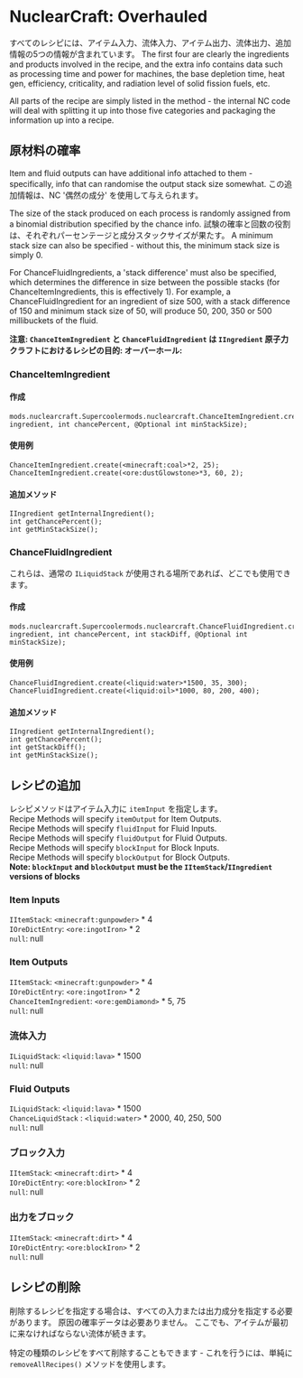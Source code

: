 # NuclearCraft: Overhauled

すべてのレシピには、アイテム入力、流体入力、アイテム出力、流体出力、追加情報の5つの情報が含まれています。 The first four are clearly the ingredients and products involved in the recipe, and the extra info contains data such as processing time and power for machines, the base depletion time, heat gen, efficiency, criticality, and radiation level of solid fission fuels, etc.

All parts of the recipe are simply listed in the method - the internal NC code will deal with splitting it up into those five categories and packaging the information up into a recipe.


## 原材料の確率

Item and fluid outputs can have additional info attached to them - specifically, info that can randomise the output stack size somewhat. この追加情報は、NC '偶然の成分' を使用して与えられます。

The size of the stack produced on each process is randomly assigned from a binomial distribution specified by the chance info. 試験の確率と回数の役割は、それぞれパーセンテージと成分スタックサイズが果たす。 A minimum stack size can also be specified - without this, the minimum stack size is simply 0.

For ChanceFluidIngredients, a 'stack difference' must also be specified, which determines the difference in size between the possible stacks (for ChanceItemIngredients, this is effectively 1). For example, a ChanceFluidIngredient for an ingredient of size 500, with a stack difference of 150 and minimum stack size of 50, will produce 50, 200, 350 or 500 millibuckets of the fluid.

**注意: `ChanceItemIngredient` と `ChanceFluidIngredient` は `IIngredient` 原子力クラフトにおけるレシピの目的: オーバーホール:**

### ChanceItemIngredient

#### 作成

```zenscript
mods.nuclearcraft.Supercoolermods.nuclearcraft.ChanceItemIngredient.create(IIngredient ingredient, int chancePercent, @Optional int minStackSize);
```

#### 使用例

```zenscript
ChanceItemIngredient.create(<minecraft:coal>*2, 25);
ChanceItemIngredient.create(<ore:dustGlowstone>*3, 60, 2);
```

#### 追加メソッド

```zenscript
IIngredient getInternalIngredient();
int getChancePercent();
int getMinStackSize();
```

### ChanceFluidIngredient
これらは、通常の `ILiquidStack` が使用される場所であれば、どこでも使用できます。

#### 作成
```zenscript
mods.nuclearcraft.Supercoolermods.nuclearcraft.ChanceFluidIngredient.create(IIngredient ingredient, int chancePercent, int stackDiff, @Optional int minStackSize);
```

#### 使用例
```zenscript
ChanceFluidIngredient.create(<liquid:water>*1500, 35, 300);
ChanceFluidIngredient.create(<liquid:oil>*1000, 80, 200, 400);
```

#### 追加メソッド
```zenscript
IIngredient getInternalIngredient();
int getChancePercent();
int getStackDiff();
int getMinStackSize();
```

## レシピの追加
レシピメソッドはアイテム入力に `itemInput` を指定します。 <br/> Recipe Methods will specify `itemOutput` for Item Outputs. <br/> Recipe Methods will specify `fluidInput` for Fluid Inputs. <br/> Recipe Methods will specify `fluidOutput` for Fluid Outputs. <br/> Recipe Methods will specify `blockInput` for Block Inputs. <br/> Recipe Methods will specify `blockOutput` for Block Outputs. <br/> **Note: `blockInput` and `blockOutput` must be the `IItemStack`/`IIngredient` versions of blocks**

### Item Inputs
`IItemStack`: `<minecraft:gunpowder>` * 4 <br/> `IOreDictEntry`: `<ore:ingotIron>` * 2 <br/> `null`: null

### Item Outputs
`IItemStack`: `<minecraft:gunpowder>` * 4 <br/> `IOreDictEntry`: `<ore:ingotIron>` * 2 <br/> `ChanceItemIngredient`: `<ore:gemDiamond>` * 5, 75 <br/> `null`: null

### 流体入力
`ILiquidStack`: `<liquid:lava>` * 1500 <br/> `null`: null

### Fluid Outputs
`ILiquidStack`: `<liquid:lava>` * 1500 <br/> `ChanceLiquidStack` : `<liquid:water>` * 2000, 40, 250, 500 <br/> `null`: null

### ブロック入力
`IItemStack`: `<minecraft:dirt>` * 4 <br/> `IOreDictEntry`: `<ore:blockIron>` * 2 <br/> `null`: null

### 出力をブロック
`IItemStack`: `<minecraft:dirt>` * 4 <br/> `IOreDictEntry`: `<ore:blockIron>` * 2 <br/> `null`: null

## レシピの削除
削除するレシピを指定する場合は、すべての入力または出力成分を指定する必要があります。 原因の確率データは必要ありません。 ここでも、アイテムが最初に来なければならない流体が続きます。

特定の種類のレシピをすべて削除することもできます - これを行うには、単純に `removeAllRecipes()` メソッドを使用します。

